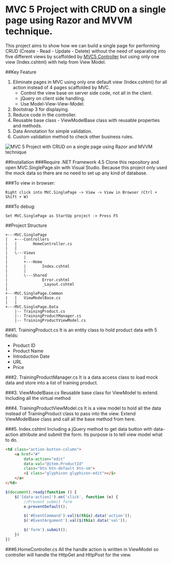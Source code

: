 ﻿# MVC 5 Project with CRUD on a single page using Razor and MVVM technique.
This project aims to show how we can build a single page for performing CRUD (Create - Read - Update - Delete) without the need of separating into five different views by scaffolded by [MVC5 Controller](http://www.asp.net/visual-studio/overview/2013/aspnet-scaffolding-overview) but using only one view (Index.cshtml) with help from View Model.

##Key Feature
1. Eliminate pages in MVC using only one default view (Index.cshtml) for all action instead of 4 pages scaffolded by MVC.
    * Control the view base on server side code, not all in the client.
    * jQuery on client side handling.
    * Use Model-View-View-Model.
2. Bootstrap 3 for displaying.
3. Reduce code in the controller.
4. Reusable base class - ViewModelBase class with reusable properties and methods.
5. Data Annotation for simple validation.
6. Custom validation method to check other business rules.

![MVC 5 Project with CRUD on a single page using Razor and MVVM technique](http://trungk18.github.io/img/repo/mvc5-singlepage-razor.png)

##Installation
###Require .NET Framework 4.5
Clone this repository and open MVC.SinglePage.sln with Visual Studio.
Because this project only used the mock data so there are no need to set up any kind of database.

###To view in browser: 
```
Right click into MVC.SinglePage -> View -> View in Browser (Ctrl + Shift + W)
```
###To debug: 
```
Set MVC.SinglePage as StartUp project -> Press F5
```

##Project Structure
```
+---MVC.SinglePage
|   +---Controllers
|   |       HomeController.cs
|   |       
|   \---Views
|       |   
|       +---Home
|       |       Index.cshtml
|       |       
|       \---Shared
|               Error.cshtml
|               _Layout.cshtml
|               
+---MVC.SinglePage.Common
|   |   ViewModelBase.cs
|   |              
+---MVC.SinglePage.Data    
    |-- TrainingProduct.cs
    |-- TrainingProductManager.cs
    |-- TrainingProductViewModel.cs

```

###1. TrainingProduct.cs
It is an entity class to hold product data with 5 fields:
- Product ID
- Product Name
- Introduction Date
- URL
- Price

###2. TrainingProductManager.cs
It is a data access class to load mock data and store into a list of training product.

###3. ViewModelBase.cs
Reusable base class for ViewModel to extend. Including all the virtual method

###4. TrainingProductViewModel.cs
It is a view model to hold all the data instead of TrainingProduct class to pass into the view. Extend ViewModelBase class and call all the base method from here.

###5. Index.cshtml
Including a jQuery method to get data button with data-action attribute and submit the form. Its purpose is to tell view model what to do.

```html
<td class="action-button-column">
    <a href="#" 
        data-action="edit"
        data-val="@item.ProductId" 
        class="btn btn-default btn-sm">
        <i class="glyphicon glyphicon-edit"></i>
    </a>
</td>
``` 

```javascript
$(document).ready(function () {
    $('[data-action]').on('click', function (e) {
        //Prevent submit form
        e.preventDefault();

        $('#EventCommand').val($(this).data('action'));
        $('#EventArgument').val($(this).data('val'));

        $('form').submit();
    })
})
``` 

###6.HomeController.cs
All the handle action is written in ViewModel so controller will handle the HttpGet and HttpPost for the view.

